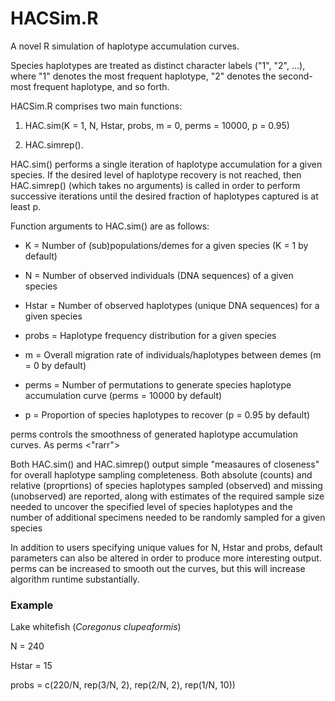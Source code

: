 # HACSim.R

A novel R simulation of haplotype accumulation curves.

Species haplotypes are treated as distinct character labels ("1", "2", ...), where "1" denotes the most frequent haplotype, "2" denotes the second-most frequent haplotype, and so forth.

HACSim.R comprises two main functions: 

1. HAC.sim(K = 1, N, Hstar, probs, m = 0, perms = 10000, p = 0.95)

2. HAC.simrep().

HAC.sim() performs a single iteration of haplotype accumulation for a given species. If the desired level of haplotype recovery is not reached, then HAC.simrep() (which takes no arguments) is called in order to perform successive iterations until the desired fraction of haplotypes captured is at least p.

Function arguments to HAC.sim() are as follows:

* K = Number of (sub)populations/demes for a given species (K = 1 by default)

* N = Number of observed individuals (DNA sequences) of a given species 

* Hstar = Number of observed haplotypes (unique DNA sequences) for a given species

* probs = Haplotype frequency distribution for a given species

* m = Overall migration rate of individuals/haplotypes between demes (m = 0 by default)

* perms = Number of permutations to generate species haplotype accumulation curve (perms = 10000 by default)

* p = Proportion of species haplotypes to recover (p = 0.95 by default)

perms controls the smoothness of generated haplotype accumulation curves. As perms <"rarr">

Both HAC.sim() and HAC.simrep() output simple "measaures of closeness" for overall haplotype sampling completeness. Both absolute (counts) and relative (proprtions) of species haplotypes sampled (observed) and missing (unobserved) are reported, along with estimates of the required sample size needed to uncover the specified level of species haplotypes and the number of additional specimens needed to be randomly sampled for a given species 

In addition to users specifying unique values for N, Hstar and probs, default parameters can also be altered in order to produce more interesting output. perms can be increased to smooth out the curves, but this will increase algorithm runtime substantially.  

### Example ###

Lake whitefish (*Coregonus clupeaformis*)

 N = 240
 
 Hstar = 15
 
 probs = c(220/N, rep(3/N, 2), rep(2/N, 2), rep(1/N, 10))
